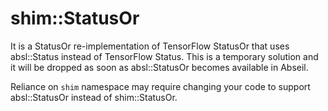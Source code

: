 # shim::StatusOr

It is a StatusOr re-implementation of TensorFlow StatusOr that uses absl::Status
instead of TensorFlow Status. This is a temporary solution and it will be
dropped as soon as absl::StatusOr becomes available in Abseil.

Reliance on `shim` namespace may require changing your code to
support absl::StatusOr instead of shim::StatusOr.

